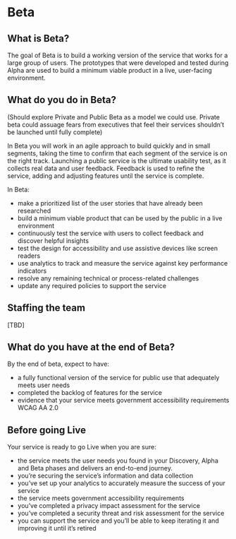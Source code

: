 # Beta

## What is Beta?

The goal of Beta is to build a working version of the service that works for a large group of users. The prototypes that were developed and tested during Alpha are used to build a minimum viable product in a live, user-facing environment.

## What do you do in Beta?

(Should explore Private and Public Beta as a model we could use. Private beta could assuage fears from executives that feel their services shouldn’t be launched until fully complete)

In Beta you will work in an agile approach to build quickly and in small segments, taking the time to confirm that each segment of the service is on the right track. Launching a public service is the ultimate usability test, as it collects real data and user feedback. Feedback is used to refine the service, adding and adjusting features until the service is complete.

In Beta:

- make a prioritized list of the user stories that have already been researched
- build a minimum viable product that can be used by the public in a live environment
- continuously test the service with users to collect feedback and discover helpful insights
- test the design for accessibility and use assistive devices like screen readers
- use analytics to track and measure the service against key performance indicators
- resolve any remaining technical or process-related challenges
- update any required policies to support the service

## Staffing the team
[TBD]

## What do you have at the end of Beta?

By the end of beta, expect to have:

- a fully functional version of the service for public use that adequately meets user needs
- completed the backlog of features for the service
- evidence that your service meets government accessibility requirements WCAG AA 2.0

## Before going Live

Your service is ready to go Live when you are sure:

- the service meets the user needs you found in your Discovery, Alpha and Beta phases and delivers an end-to-end journey.
- you’re securing the service’s information and data collection
- you’ve set up your analytics to accurately measure the success of your service
- the service meets government accessibility requirements
- you’ve completed a privacy impact assessment for the service
- you’ve completed a security threat and risk assessment for the service
- you can support the service and you’ll be able to keep iterating it and improving it until it’s retired
